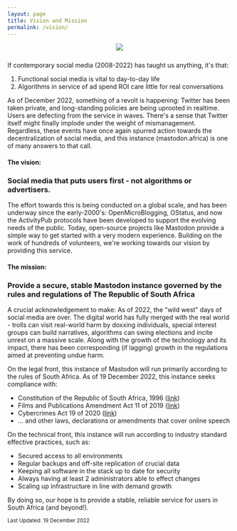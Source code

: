 ```yaml
---
layout: page
title: Vision and Mission
permalink: /vision/
---
```


<div style="text-align: center;margin-bottom: 24px;">
  <img src="/assets/mastodon-africa-thumb.png">
</div>

If contemporary social media (2008-2022) has taught us anything, it's that:

<ol>
  <li>Functional social media is vital to day-to-day life</li>
  <li>Algorithms in service of ad spend ROI care little for real conversations</li>
</ol>

As of December 2022, something of a revolt is happening: Twitter has been taken private, and long-standing policies are being uprooted in realtime. Users are defecting from the service in waves. There's a sense that Twitter itself might finally implode under the weight of mismanagement. Regardless, these events have once again spurred action towards the decentralization of social media, and this instance (mastodon.africa) is one of many answers to that call.

<h4>The vision:</h4>

<h3>Social media that puts users first - not algorithms or advertisers.</h3>

The effort towards this is being conducted on a global scale, and has been underway since the early-2000's: OpenMicroBlogging, OStatus, and now the ActivityPub protocols have been developed to support the evolving needs of the public. Today, open-source projects like Mastodon provide a simple way to get started with a very modern experience. Building on the work of hundreds of volunteers, we're working towards our vision by providing this service.

<h4>The mission:</h4>

<h3>Provide a secure, stable Mastodon instance governed by the rules and regulations of The Republic of South Africa</h3>

A crucial acknowledgement to make: As of 2022, the "wild west" days of social media are over. The digital world has fully merged with the real world - trolls can visit real-world harm by doxxing individuals, special interest groups can build narratives, algorithms can swing elections and incite unrest on a massive scale. Along with the growth of the technology and its impact, there has been corresponding (if lagging) growth in the regulations aimed at preventing undue harm.

On the legal front, this instance of Mastodon will run primarily according to the rules of South Africa. As of 19 December 2022, this instance seeks compliance with:

<ul>
  <li>Constitution of the Republic of South Africa, 1996 (<a href="https://www.gov.za/documents/constitution-republic-south-africa-1996">link</a>)</li>
  <li>Films and Publications Amendment Act 11 of 2019 (<a href="https://www.gov.za/documents/films-and-publications-amendment-act-11-2019-3-oct-2019-0000">link</a>)</li>
  <li>Cybercrimes Act 19 of 2020 (<a href="https://www.gov.za/documents/cybercrimes-act-19-2020-1-jun-2021-0000">link</a>)</li>
  <li>... and other laws, declarations or amendments that cover online speech</li>
</ul>

On the technical front, this instance will run according to industry standard effective practices, such as:

<ul>
  <li>Secured access to all environments</li>
  <li>Regular backups and off-site replication of crucial data</li>
  <li>Keeping all software in the stack up to date for security</li>
  <li>Always having at least 2 administrators able to effect changes</li>
  <li>Scaling up infrastructure in line with demand growth</li>
</ul>

By doing so, our hope is to provide a stable, reliable service for users in South Africa (and beyond!).

<small>Last Updated: 19 December 2022</small>